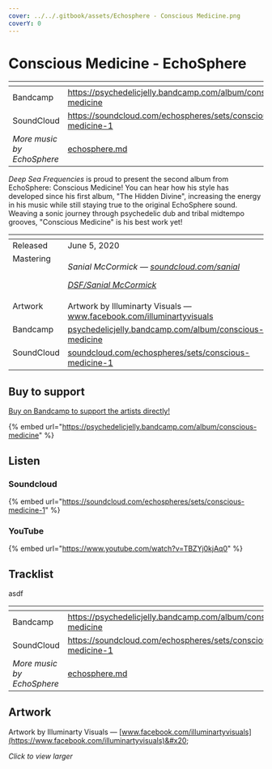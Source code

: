 ```yaml
---
cover: ../../.gitbook/assets/Echosphere - Conscious Medicine.png
coverY: 0
---
```


# Conscious Medicine - EchoSphere

<table data-view="cards"><thead><tr><th></th><th data-hidden data-card-target data-type="content-ref"></th></tr></thead><tbody><tr><td>Bandcamp</td><td><a href="https://psychedelicjelly.bandcamp.com/album/conscious-medicine">https://psychedelicjelly.bandcamp.com/album/conscious-medicine</a></td></tr><tr><td>SoundCloud</td><td><a href="https://soundcloud.com/echospheres/sets/conscious-medicine-1">https://soundcloud.com/echospheres/sets/conscious-medicine-1</a></td></tr><tr><td><em>More music by EchoSphere</em></td><td><a href="../../artists/music/echosphere.md">echosphere.md</a></td></tr></tbody></table>

_Deep Sea Frequencies_ is proud to present the second album from EchoSphere: Conscious Medicine! You can hear how his style has developed since his first album, "The Hidden Divine", increasing the energy in his music while still staying true to the original EchoSphere sound. Weaving a sonic journey through psychedelic dub and tribal midtempo grooves, "Conscious Medicine" is his best work yet!

<table data-header-hidden><thead><tr><th width="128" valign="top"></th><th></th></tr></thead><tbody><tr><td valign="top">Released</td><td>June 5, 2020</td></tr><tr><td valign="top">Mastering</td><td><p><em>Sanial McCormick —</em> <a href="https://soundcloud.com/sanial"><em>soundcloud.com/sanial</em></a> </p><p><a href="../../artists/mastering/sanial-mccormick.md"><em>DSF/Sanial McCormick</em></a> </p></td></tr><tr><td valign="top">Artwork</td><td>Artwork by Illuminarty Visuals — <a href="https://www.facebook.com/illuminartyvisuals">www.facebook.com/illuminartyvisuals</a> </td></tr><tr><td valign="top">Bandcamp</td><td><a href="https://psychedelicjelly.bandcamp.com/album/conscious-medicine">psychedelicjelly.bandcamp.com/album/conscious-medicine</a></td></tr><tr><td valign="top">SoundCloud</td><td><a href="https://soundcloud.com/echospheres/sets/conscious-medicine-1">soundcloud.com/echospheres/sets/conscious-medicine-1</a></td></tr></tbody></table>

## Buy to support

[Buy on Bandcamp to support the artists directly!](https://psychedelicjelly.bandcamp.com/album/conscious-medicine)&#x20;

{% embed url="https://psychedelicjelly.bandcamp.com/album/conscious-medicine" %}

## Listen

### Soundcloud

{% embed url="https://soundcloud.com/echospheres/sets/conscious-medicine-1" %}

### YouTube

{% embed url="https://www.youtube.com/watch?v=TBZYj0kjAq0" %}

## Tracklist

asdf

<table data-view="cards"><thead><tr><th></th><th data-hidden data-card-target data-type="content-ref"></th></tr></thead><tbody><tr><td>Bandcamp</td><td><a href="https://psychedelicjelly.bandcamp.com/album/conscious-medicine">https://psychedelicjelly.bandcamp.com/album/conscious-medicine</a></td></tr><tr><td>SoundCloud</td><td><a href="https://soundcloud.com/echospheres/sets/conscious-medicine-1">https://soundcloud.com/echospheres/sets/conscious-medicine-1</a></td></tr><tr><td><em>More music by EchoSphere</em></td><td><a href="../../artists/music/echosphere.md">echosphere.md</a></td></tr></tbody></table>

## Artwork

Artwork by Illuminarty Visuals — [www.facebook.com/illuminartyvisuals](https://www.facebook.com/illuminartyvisuals)&#x20;

_Click to view larger_

<figure><img src="../../.gitbook/assets/Echosphere - Conscious Medicine.png" alt=""><figcaption></figcaption></figure>
